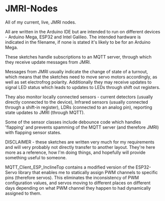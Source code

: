 # JMRI-Nodes
All of my current, live, JMRI nodes. 

All are written in the Arduino IDE but are intended to run on different devices - Arduino Mega, ESP32 and Intel Galileo. The intended hardware is indicated in the filename, if none is stated it's likely to be for an Arduino Mega.

These sketches handle subscriptions to an MQTT server, through which they receive update messages from JMRI. 

Messages from JMRI usually indicate the change of state of a turnout, which means that the sketches need to move servo motors accordingly, as well as set electrofrog polarity. Additionally they may receive updates to signal LED status which leads to updates to LEDs through shift out registers.

They also monitor locally connected sensors - current detectors (usually directly connected to the device), Infrared sensors (usually connected through a shift-in register), LDRs (connected to an analog pin), reporting state updates to JMRI (through MQTT).

Some of the sensor classes include debounce code which handles 'flapping' and prevents spamming of the MQTT server (and therefore JMRI) with flapping sensor states.

DISCLAIMER - these sketches are written very much for my requirements and will very probably not directly transfer to another layout. They're here more as a reference, how I'm doing things, and hopefully will provide something useful to someone.

MQTT_Client_ESP_InclineTop contains a modified version of the ESP32-Servo library that enables me to statically assign PWM channels to specific pins (therefore servos). This eliminates the inconsistency of PWM configuration values, and servos moving to different places on different days depending on what PWM channel they happen to had dynamically assigned to them.
